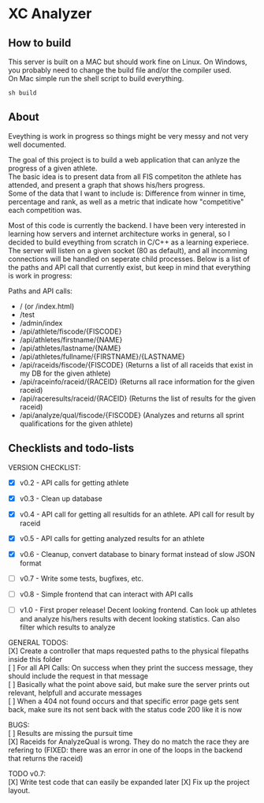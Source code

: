 
# XC Analyzer  
  
## How to build
This server is built on a MAC but should work fine on Linux. On Windows, you probably need to change the build file and/or the compiler used.  
On Mac simple run the shell script to build everything.  
  
```  
sh build
```  
  

## About
Eveything is work in progress so things might be very messy and not very well documented.  
  
The goal of this project is to build a web application that can anlyze the progress of a given athlete.  
The basic idea is to present data from all FIS competiton the athlete has attended, and present a graph that shows his/hers progress.  
Some of the data that I want to include is: Difference from winner in time, percentage and rank, as well as a metric that indicate how "competitive" each competition was.  
  
Most of this code is currently the backend. I have been very interested in learning how servers and internet architecture works in general, so I decided to build eveything from scratch in C/C++ as a learning experiece. The server will listen on a given socket (80 as default), and all incomming connections will be handled on seperate child processes. Below is a list of the paths and API call that currently exist, but keep in mind that everything is work in progress:  
  
Paths and API calls:  
 * / (or /index.html)  
 * /test  
 * /admin/index  
 * /api/athlete/fiscode/{FISCODE} 
 * /api/athletes/firstname/{NAME} 
 * /api/athletes/lastname/{NAME} 
 * /api/athletes/fullname/{FIRSTNAME}/{LASTNAME} 
 * /api/raceids/fiscode/{FISCODE}       (Returns a list of all raceids that exist in my DB for the given athlete)  
 * /api/raceinfo/raceid/{RACEID}        (Returns all race information for the given raceid)  
 * /api/raceresults/raceid/{RACEID}     (Returns the list of results for the given raceid)  
 * /api/analyze/qual/fiscode/{FISCODE}  (Analyzes and returns all sprint qualifications for the given athlete)  
 



## Checklists and todo-lists

VERSION CHECKLIST:  
 * [X] v0.2 - API calls for getting athlete
 * [X] v0.3 - Clean up database
 * [X] v0.4 - API call for getting all resultids for an athlete. API call for result by raceid
 * [X] v0.5 - API calls for getting analyzed results for an athlete
 * [X] v0.6 - Cleanup, convert database to binary format instead of slow JSON format 
 * [ ] v0.7 - Write some tests, bugfixes, etc.
 * [ ] v0.8 - Simple frontend that can interact with API calls

 * [ ] v1.0 - First proper release! Decent looking frontend. Can look up athletes and analyze his/hers results with decent looking statistics. Can also filter which results to analyze 
  
  
GENERAL TODOS:  
[X] Create a controller that maps requested paths to the physical filepaths inside this folder  
[ ] For all API Calls: On success when they print the success message, they should include the request in that message  
[ ] Basically what the point above said, but make sure the server prints out relevant, helpfull and accurate messages  
[ ] When a 404 not found occurs and that specific error page gets sent back, make sure its not sent back with the status code 200 like it is now


BUGS:  
[ ] Results are missing the pursuit time  
[X] Raceids for AnalyzeQual is wrong. They do no match the race they are refering to (FIXED: there was an error in one of the loops in the backend that returns the raceid)  



TODO v0.7:  
[X] Write test code that can easily be expanded later 
[X] Fix up the project layout. 
    
  


